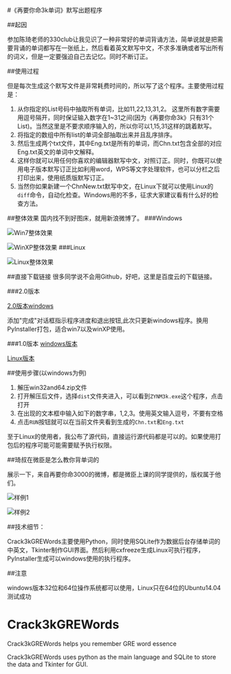 #《再要你命3k单词》默写出题程序

##起因

参加陈琦老师的330club让我见识了一种非常好的单词背诵方法，简单说就是把需要背诵的单词都写在一张纸上，然后看着英文默写中文，不求多准确或者写出所有的词义，但是一定要强迫自己去记忆。同时不断订正。

##使用过程

但是每次生成这个默写文件是非常耗费时间的，所以写了这个程序。主要使用过程是：

1. 从你指定的List号码中抽取所有单词，比如11,22,13,31,2。 这里所有数字需要用逗号隔开，同时保证输入数字在1~31之间(因为《再要你命3k》只有31个List)。当然这里是不要求顺序输入的，所以你可以1,15,31这样的跳着默写。
2. 将指定的数组中所有list的单词全部抽取出来并且乱序排序。
3. 然后生成两个txt文件，其中Eng.txt是所有的单词，而Chn.txt包含全部的对应Eng.txt英文的单词中文解释。
4. 这样你就可以用任何你喜欢的编辑器默写中文，对照订正。同时，你既可以使用电子版本默写订正比如利用word，WPS等文字处理软件，也可以分栏之后打印出来，使用纸质版默写订正。
5. 当然你如果新建一个ChnNew.txt默写中文，在Linux下就可以使用Linux的`diff`命令，自动化检查。Windows用的不多，征求大家建议看有什么好的检查方法。

##整体效果
国内找不到好图床，就用新浪微博了。
###Windows

![Win7整体效果](http://ww2.sinaimg.cn/mw690/4c20fe7bjw1ergpmtz7lij21am0qf7fn.jpg)

![WinXP整体效果](http://ww2.sinaimg.cn/mw690/4c20fe7bjw1ergpmyyawgj21ao0qgk3q.jpg)
###Linux

![Linux整体效果](http://ww1.sinaimg.cn/mw690/4c20fe7bjw1eqjjg3b39ej21750qj139.jpg)

##直接下载链接
很多同学说不会用Github，好吧，这里是百度云的下载链接。

###2.0版本

[2.0版本windows](http://pan.baidu.com/s/1ntp9yEd)

添加"完成"对话框指示程序进度和退出按钮,此次只更新windows程序。换用PyInstaller打包，适合win7以及winXP使用。

###1.0版本
[windows版本](http://pan.baidu.com/s/1sjnyvpj)

[Linux版本](http://pan.baidu.com/s/1mgKc8J2)

##使用步骤(以windows为例)

1. 解压win32and64.zip文件
2. 打开解压后文件，选择`dist`文件夹进入，可以看到`ZYNM3k.exe`这个程序，点击打开
3. 在出现的文本框中输入如下的数字串，1,2,3。使用英文输入逗号，不要有空格
4. 点击`RUN`按钮就可以在当前文件夹看到生成的`Chn.txt`和`Eng.txt`

至于Linux的使用者，我公布了源代码，直接运行源代码都是可以的。如果使用打包后的程序可能可能需要赋予执行权限。

##琦叔在微臣是怎么教你背单词的

展示一下，来自再要你命3000的微博，都是微臣上课的同学提供的，版权属于他们。

![样例1](http://ww1.sinaimg.cn/mw1024/005AX0Cpjw1ep8jwtcb96j30u00u0tgp.jpg)

![样例2](http://ww3.sinaimg.cn/mw1024/b0041fc7jw1ep8mcaed88j20f10miq6z.jpg)

##技术细节：

Crack3kGREWords主要使用Python，同时使用SQLite作为数据后台存储单词的中英文，Tkinter制作GUI界面。然后利用cxfreeze生成Linux可执行程序，PyInstaller生成可以windows使用的执行程序。

##注意

windows版本32位和64位操作系统都可以使用，Linux只在64位的Ubuntu14.04测试成功

# Crack3kGREWords

Crack3kGREWords helps you remember GRE word essence 

Crack3kGREWords uses python as the main language and SQLite to store the data and Tkinter for GUI.

